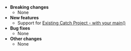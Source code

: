 * **Breaking changes**
    * None
* **New features**
    * Support for [Existing Catch Project - with your main()](/doc/UsingCatch.md#existing-project---with-your-main)
* **Bug fixes**
    * None
* **Other changes**
    * None
